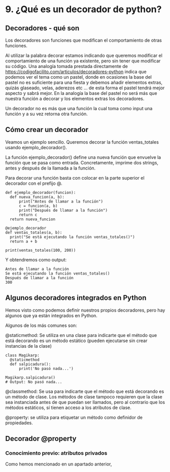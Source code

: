# 9. ¿Qué es un decorador de python?

## Decoradores - qué son

Los decoradores son funciones que modifican el comportamiento de otras funciones.

Al utilizar la palabra decorar estamos indicando que queremos modificar el comportamiento de una función ya existente, pero sin tener que modificar su código. Una analogía tomada prestada directamente de https://codigofacilito.com/articulos/decoradores-python indica que podemos ver el tema como un pastel, donde en ocasiones la base del pastel no es suficiente para una fiesta y debemos añadir elementos extras, quizás glaseado, velas, aderezos etc ... de esta forma el pastel tendrá mejor aspecto y sabrá mejor. En la analogía la base del pastel no será más que nuestra función a decorar y los elementos extras los decoradores.

Un decorador no es más que una función la cual toma como input una función y a su vez retorna otra función.

## Cómo crear un decorador

Veamos un ejemplo sencillo. Queremos decorar la función ventas\_totales usando ejemplo\_decorador().

La función ejemplo\_decorador() define una nueva función que envuelve la función que se pasa como entrada. Concretamente, imprime dos strings, antes y después de la llamada a la función.

Para decorar una función basta con colocar en la parte superior el decorador con el prefijo @.

```
def ejemplo_decorador(funcion):
  def nueva_funcion(a, b):
      print("Antes de llamar a la función")
      c = funcion(a, b)
      print("Después de llamar a la función")
      return c
  return nueva_funcion

@ejemplo_decorador
def ventas_totales(a, b):
  print("Se está ejecutando la función ventas_totales()")
  return a + b

print(ventas_totales(100, 200))
```

Y obtendremos como output:

```
Antes de llamar a la función
Se está ejecutando la función ventas_totales()
Después de llamar a la función
300
```

## Algunos decoradores integrados en Python

Hemos visto como podemos definir nuestros propios decoradores, pero hay algunos que ya están integrados en Python.

Algunos de los más comunes son:

@staticmethod: Se utiliza en una clase para indicarte que el método que está decorando es un método estático (pueden ejecutarse sin crear instancias de la clase)

```
class Magikarp:
  @staticmethod
  def salpicadura():
      print('No pasó nada...')

Magikarp.salpicadura()
# Output: No pasó nada...
```

@classmethod: Se usa para indicarte que el método que está decorando es un método de clase. Los métodos de clase tampoco requieren que la clase sea instanciada antes de que puedan ser llamados, pero al contrario que los métodos estáticos, sí tienen acceso a los atributos de clase.

@property: se utiliza para etiquetar un método como definidor de propiedades.

## Decorador @property

### Conocimiento previo: atributos privados

Como hemos mencionado en un apartado anterior,&#x20;



